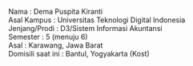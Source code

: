 Nama                : Dema Puspita Kiranti <br>
Asal Kampus         : Universitas Teknologi Digital Indonesia <br>
Jenjang/Prodi       : D3/Sistem Informasi Akuntansi <br>
Semester            : 5 (menuju 6) <br>
Asal                : Karawang, Jawa Barat <br>
Domisili saat ini   : Bantul, Yogyakarta (Kost)
